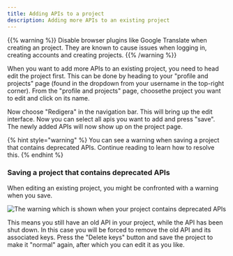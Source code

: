 ```yaml
---
title: Adding APIs to a project
description: Adding more APIs to an existing project
---
```

{{% warning %}} Disable browser plugins like Google Translate when creating an project. They are known to
cause issues when logging in, creating accounts and creating projects. {{% /warning %}}

When you want to add more APIs to an existing project, you need to head edit the project first. This can be done by
heading to your "profile and projects" page \(found in the dropdown from your username in the top-right corner\). From
the "profile and projects" page, choosethe project you want to edit and click on its name.

Now choose "Redigera" in the navigation bar. This will bring up the edit interface. Now you can select all apis you want
to add and press "save". The newly added APIs will now show up on the project page.

{% hint style="warning" %} You can see a warning when saving a project that contains deprecated APIs. Continue reading
to learn how to resolve this. {% endhint %}

### Saving a project that contains deprecated APIs

When editing an existing project, you might be confronted with a warning when you save.

![The warning which is shown when your project contains deprecated APIs](../../.gitbook/assets/image%20%2816%29.png)

This means you still have an old API in your project, while the API has been shut down. In this case you will be forced
to remove the old API and its associated keys. Press the "Delete keys" button and save the project to make it "normal"
again, after which you can edit it as you like.
